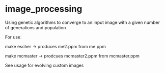 # image_processing
Using genetic algorithms to converge to an input image with a given number of generations and population

For use:

make escher 
  -> produces me2.ppm from me.ppm
  
make mcmaster
  -> prodcues mcmaster2.ppm from mcmaster.ppm

See usage for evolving custom images
